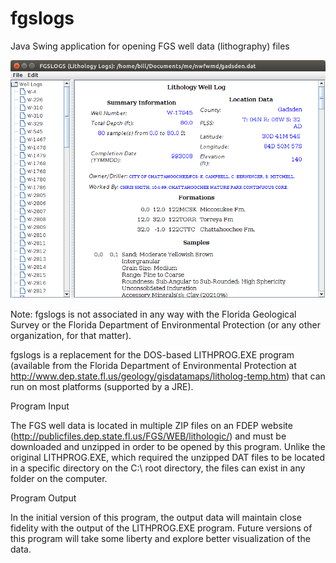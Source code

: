 # fgslogs
Java Swing application for opening FGS well data (lithography) files

![ScreenShot](fgslogs_screenshot.png)

Note: fgslogs is not associated in any way with the Florida Geological Survey or the Florida Department of Environmental Protection (or any other organization, for that matter).

fgslogs is a replacement for the DOS-based LITHPROG.EXE program (available from the Florida Department of Environmental Protection at http://www.dep.state.fl.us/geology/gisdatamaps/litholog-temp.htm) that can run on most platforms (supported by a JRE). 

Program Input

The FGS well data is located in multiple ZIP files on an FDEP website (http://publicfiles.dep.state.fl.us/FGS/WEB/lithologic/) and must be downloaded and unzipped in order to be opened by this program. Unlike the original LITHPROG.EXE, which required the unzipped DAT files to be located in a specific directory on the C:\ root directory, the files can exist in any folder on the computer.

Program Output

In the initial version of this program, the output data will maintain close fidelity with the output of the LITHPROG.EXE program. Future versions of this program will take some liberty and explore better visualization of the data.
